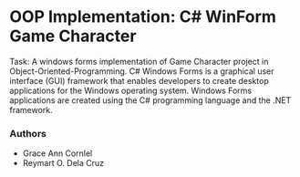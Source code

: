 # OOP Implementation: C# WinForm Game Character
Task: A windows forms implementation of Game Character project in Object-Oriented-Programming. C# Windows Forms is a graphical user interface (GUI) framework that enables developers to create desktop applications for the Windows operating system. Windows Forms applications are created using the C# programming language and the .NET framework.
### Authors ###
- Grace Ann Cornlel
- Reymart O. Dela Cruz
 
